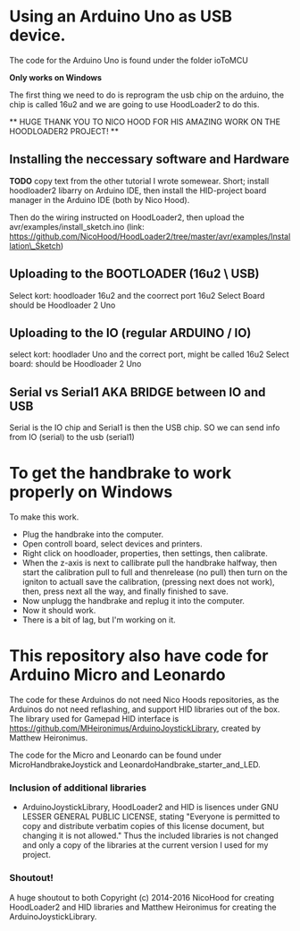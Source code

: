 # Using an Arduino Uno as USB device.
The code for the Arduino Uno is found under the folder ioToMCU

__Only works on Windows__

The first thing we need to do is reprogram the usb chip on the arduino, the chip is called 16u2 and we are going to use HoodLoader2 to do this.

** HUGE THANK YOU TO NICO HOOD FOR HIS AMAZING WORK ON THE HOODLOADER2 PROJECT! **

## Installing the neccessary software and Hardware
**TODO** copy text from the other tutorial I wrote somewear.
Short; install hoodloader2 libarry on Arduino IDE, then install the HID-project board manager in the Arduino IDE (both by Nico Hood).

Then do the wiring instructed on HoodLoader2, then upload the avr/examples/install\_sketch.ino  (link: https://github.com/NicoHood/HoodLoader2/tree/master/avr/examples/Installation\_Sketch)

## Uploading to the BOOTLOADER (16u2 \ USB)
Select kort: hoodloader 16u2 and the coorrect port 16u2
Select Board  should be Hoodloader 2 Uno

## Uploading to the IO (regular ARDUINO / IO)
select kort: hoodlader Uno and the correct port, might be called 16u2
Select board: should be Hoodloader 2 Uno

## Serial vs Serial1 AKA BRIDGE between IO and USB
Serial is the IO chip and Serial1 is then the USB chip. SO we can send info from IO (serial) to the usb (serial1)


# To get the handbrake to work properly on Windows
To make this work.
- Plug the handbrake into the computer.
- Open controll board, select devices and printers.
- Right click on hoodloader, properties, then settings, then calibrate.
- When the z-axis is next to callibrate pull the handbrake halfway, then start the calibration pull to full and thenrelease (no pull) then turn on the igniton to actuall save the calibration, (pressing next does not work), then, press next all the way, and finally finished to save.
- Now unplugg the handbrake and replug it into the computer.
- Now it should work.
- There is a bit of lag, but I'm working on it.


# This repository also have code for Arduino Micro and Leonardo
The code for these Arduinos do not need Nico Hoods repositories, as the Arduinos do not need reflashing, and support HID libraries out of the box. The library used for Gamepad HID interface is
https://github.com/MHeironimus/ArduinoJoystickLibrary, created by Matthew Heironimus.

The code for the Micro and Leonardo can be found under MicroHandbrakeJoystick and LeonardoHandbrake_starter_and_LED.


### Inclusion of additional libraries
- ArduinoJoystickLibrary, HoodLoader2 and HID is lisences under  GNU LESSER GENERAL PUBLIC LICENSE, stating "Everyone is permitted to copy and distribute verbatim copies
 of this license document, but changing it is not allowed." Thus the included libraries is not changed and only a copy of the libraries at the current version I used for my project.

### Shoutout!
A huge shoutout to both
Copyright (c) 2014-2016 NicoHood for creating HoodLoader2 and HID libraries and
Matthew Heironimus for creating the ArduinoJoystickLibrary.
